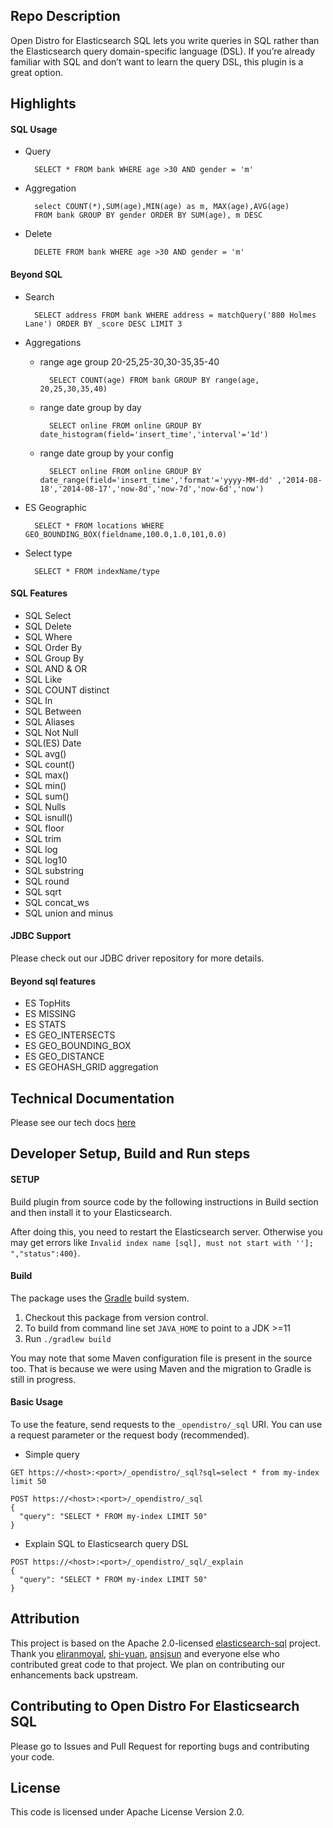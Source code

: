 
## Repo Description

Open Distro for Elasticsearch SQL lets you write queries in SQL rather than the Elasticsearch query domain-specific language (DSL). If you’re already familiar with SQL and don’t want to learn the query DSL, this plugin is a great option.

## Highlights 

#### SQL Usage

* Query

        SELECT * FROM bank WHERE age >30 AND gender = 'm'

* Aggregation

        select COUNT(*),SUM(age),MIN(age) as m, MAX(age),AVG(age)
        FROM bank GROUP BY gender ORDER BY SUM(age), m DESC

* Delete

        DELETE FROM bank WHERE age >30 AND gender = 'm'

#### Beyond SQL

* Search

        SELECT address FROM bank WHERE address = matchQuery('880 Holmes Lane') ORDER BY _score DESC LIMIT 3

* Aggregations

	+ range age group 20-25,25-30,30-35,35-40

			SELECT COUNT(age) FROM bank GROUP BY range(age, 20,25,30,35,40)

	+ range date group by day

			SELECT online FROM online GROUP BY date_histogram(field='insert_time','interval'='1d')

	+ range date group by your config

			SELECT online FROM online GROUP BY date_range(field='insert_time','format'='yyyy-MM-dd' ,'2014-08-18','2014-08-17','now-8d','now-7d','now-6d','now')

* ES Geographic
		
		SELECT * FROM locations WHERE GEO_BOUNDING_BOX(fieldname,100.0,1.0,101,0.0)

* Select type

        SELECT * FROM indexName/type

#### SQL Features

*  SQL Select
*  SQL Delete
*  SQL Where
*  SQL Order By
*  SQL Group By
*  SQL AND & OR
*  SQL Like
*  SQL COUNT distinct
*  SQL In
*  SQL Between
*  SQL Aliases
*  SQL Not Null
*  SQL(ES) Date
*  SQL avg()
*  SQL count()
*  SQL max()
*  SQL min()
*  SQL sum()
*  SQL Nulls
*  SQL isnull()
*  SQL floor
*  SQL trim
*  SQL log
*  SQL log10
*  SQL substring
*  SQL round
*  SQL sqrt
*  SQL concat_ws
*  SQL union and minus

#### JDBC Support

Please check out our JDBC driver repository for more details.

#### Beyond sql features

*  ES TopHits
*  ES MISSING
*  ES STATS
*  ES GEO_INTERSECTS
*  ES GEO_BOUNDING_BOX
*  ES GEO_DISTANCE
*  ES GEOHASH_GRID aggregation

## Technical Documentation

Please see our tech docs [here](https://opendistro.github.io/for-elasticsearch-docs/)

## Developer Setup, Build and Run steps

#### SETUP

Build plugin from source code by the following instructions in Build section and then install it to your Elasticsearch.

After doing this, you need to restart the Elasticsearch server. Otherwise you may get errors like `Invalid index name [sql], must not start with '']; ","status":400}`.

#### Build

The package uses the [Gradle](https://docs.gradle.org/4.10.2/userguide/userguide.html) build system.

1. Checkout this package from version control.
2. To build from command line set `JAVA_HOME` to point to a JDK >=11 
3. Run `./gradlew build`

You may note that some Maven configuration file is present in the source too. That is because we were using Maven and the migration to Gradle is still in progress.

#### Basic Usage

To use the feature, send requests to the `_opendistro/_sql` URI. You can use a request parameter or the request body (recommended).

* Simple query
````
GET https://<host>:<port>/_opendistro/_sql?sql=select * from my-index limit 50
````

````
POST https://<host>:<port>/_opendistro/_sql
{
  "query": "SELECT * FROM my-index LIMIT 50"
}
````

* Explain SQL to Elasticsearch query DSL
````
POST https://<host>:<port>/_opendistro/_sql/_explain
{
  "query": "SELECT * FROM my-index LIMIT 50"
}
```` 

## Attribution

This project is based on the Apache 2.0-licensed [elasticsearch-sql](https://github.com/NLPchina/elasticsearch-sql) project. Thank you [eliranmoyal](https://github.com/eliranmoyal), [shi-yuan](https://github.com/shi-yuan), [ansjsun](https://github.com/ansjsun) and everyone else who contributed great code to that project. We plan on contributing our enhancements back upstream.

## Contributing to Open Distro For Elasticsearch SQL

Please go to Issues and Pull Request for reporting bugs and contributing your code.

## License

This code is licensed under Apache License Version 2.0.
